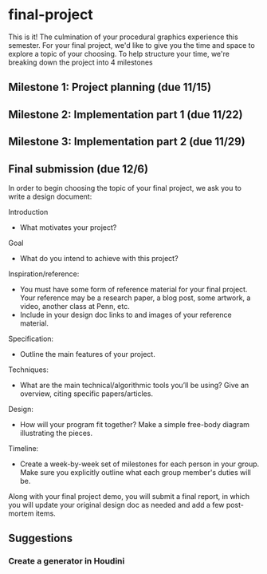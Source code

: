 # final-project

This is it! The culmination of your procedural graphics experience this semester. For your final project, we'd like to give you the time and space to explore a topic of your choosing. To help structure your time, we're breaking down the project into 4 milestones

## Milestone 1: Project planning (due 11/15)
## Milestone 2: Implementation part 1 (due 11/22)
## Milestone 3: Implementation part 2 (due 11/29)
## Final submission (due 12/6)

In order to begin choosing the topic of your final project, we ask you to write a design document:

Introduction
- What motivates your project?

Goal
- What do you intend to achieve with this project?

Inspiration/reference:
- You must have some form of reference material for your final project. Your reference may be a research paper, a blog post, some artwork, a video, another class at Penn, etc.  
- Include in your design doc links to and images of your reference material.

Specification:
- Outline the main features of your project.

Techniques:
- What are the main technical/algorithmic tools you’ll be using? Give an overview, citing specific papers/articles.

Design:
- How will your program fit together? Make a simple free-body diagram illustrating the pieces.

Timeline:
- Create a week-by-week set of milestones for each person in your group. Make sure you explicitly outline what each group member's duties will be.

Along with your final project demo, you will submit a final report, in which you will update your original design doc as needed and add a few post-mortem items.

## Suggestions

### Create a generator in Houdini 
